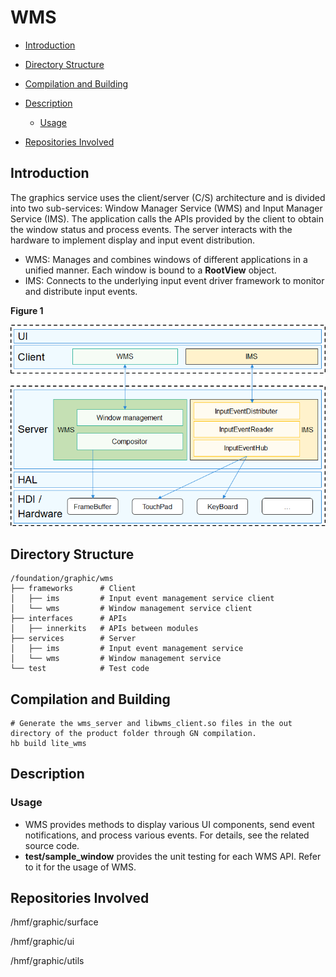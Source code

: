 # WMS<a name="EN-US_TOPIC_0000001122925147"></a>

-   [Introduction](#section11660541593)
-   [Directory Structure](#section161941989596)
-   [Compilation and Building](#section137768191623)
-   [Description](#section1312121216216)
    -   [Usage](#section129654513264)

-   [Repositories Involved](#section1371113476307)

## Introduction<a name="section11660541593"></a>

The graphics service uses the client/server \(C/S\) architecture and is divided into two sub-services: Window Manager Service \(WMS\) and Input Manager Service \(IMS\). The application calls the APIs provided by the client to obtain the window status and process events. The server interacts with the hardware to implement display and input event distribution.

-   WMS: Manages and combines windows of different applications in a unified manner. Each window is bound to a  **RootView**  object.
-   IMS: Connects to the underlying input event driver framework to monitor and distribute input events.

**Figure  1** <a name="fig163546295165"></a>  


![](figures/en-us_image_0000001127903103.png)

## Directory Structure<a name="section161941989596"></a>

```
/foundation/graphic/wms
├── frameworks      # Client
│   ├── ims         # Input event management service client
│   └── wms         # Window management service client
├── interfaces      # APIs
│   ├── innerkits   # APIs between modules
├── services        # Server
│   ├── ims         # Input event management service
│   └── wms         # Window management service
└── test            # Test code
```

## Compilation and Building<a name="section137768191623"></a>

```
# Generate the wms_server and libwms_client.so files in the out directory of the product folder through GN compilation.
hb build lite_wms
```

## Description<a name="section1312121216216"></a>

### Usage<a name="section129654513264"></a>

-   WMS provides methods to display various UI components, send event notifications, and process various events. For details, see the related source code.
-   **test/sample\_window**  provides the unit testing for each WMS API. Refer to it for the usage of WMS.

## Repositories Involved<a name="section1371113476307"></a>

/hmf/graphic/surface

/hmf/graphic/ui

/hmf/graphic/utils

